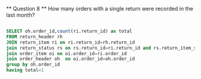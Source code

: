 ** Question 8 **
How many orders with a single return were recorded in the last month?
```sql

SELECT oh.order_id,count(ri.return_id) as total
FROM return_header rh
JOIN return_item ri on ri.return_id=rh.return_id
join return_status rs on rs.return_id=ri.return_id and rs.return_item_seq_id=ri.return_item_seq_id
join order_item oi on oi.order_id=ri.order_id
join order_header oh  on oi.order_id=oh.order_id
group by oh.order_id
having total=1
```

